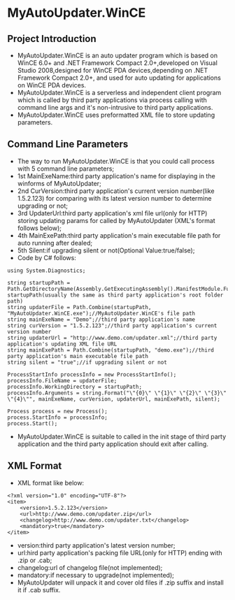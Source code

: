# MyAutoUpdater.WinCE

## Project Introduction
* MyAutoUpdater.WinCE is an auto updater program which is based on WinCE 6.0+ and .NET Framework Compact 2.0+,developed on Visual Studio 2008,designed for WinCE PDA devices,depending on .NET Framework Compact 2.0+, and used for auto updating for applications on WinCE PDA devices.
* MyAutoUpdater.WinCE is a serverless and independent client program which is called by third party applications via process calling with command line args and it's non-intrusive to third party applications.
* MyAutoUpdater.WinCE uses preformatted XML file to store updating parameters.

## Command Line Parameters
* The way to run MyAutoUpdater.WinCE is that you could call process with 5 command line parameters;
* 1st MainExeName:third party application's name for displaying in the winforms of MyAutoUpdater;
* 2nd CurVersion:third party application's current version number(like 1.5.2.123) for comparing with its latest version number to determine upgrading or not;
* 3rd UpdaterUrl:third party application's xml file url(only for HTTP) storing updating params for called by MyAutoUpdater (XML's format follows below);
* 4th MainExePath:third party application's main executable file path for auto running after dealed;
* 5th Silent:if upgrading silent or not(Optional Value:true/false);
* Code by C# follows:

```
using System.Diagnostics;

string startupPath = Path.GetDirectoryName(Assembly.GetExecutingAssembly().ManifestModule.FullyQualifiedName);//MyAutoUpdater.WinCE's startupPath(usually the same as third party application's root folder path)
string updaterFile = Path.Combine(startupPath, "MyAutoUpdater.WinCE.exe");//MyAutoUpdater.WinCE's file path
string mainExeName = "Demo";//third party application's name
string curVersion = "1.5.2.123";//third party application's current version number
string updaterUrl = "http://www.demo.com/updater.xml";//third party application's updating XML file URL
string mainExePath = Path.Combine(startupPath, "demo.exe");//third party application's main executable file path
string silent = "true";//if upgrading silent or not

ProcessStartInfo processInfo = new ProcessStartInfo();
processInfo.FileName = updaterFile;
processInfo.WorkingDirectory = startupPath;
processInfo.Arguments = string.Format("\"{0}\" \"{1}\" \"{2}\" \"{3}\" \"{4}\"", mainExeName, curVersion, updaterUrl, mainExePath, silent);

Process process = new Process();
process.StartInfo = processInfo;
process.Start();
```
* MyAutoUpdater.WinCE is suitable to called in the init stage of third party application and the third party application should exit after calling.

## XML Format
* XML format like below:

```
<?xml version="1.0" encoding="UTF-8"?>
<item>
    <version>1.5.2.123</version>
    <url>http://www.demo.com/updater.zip</url>
    <changelog>http://www.demo.com/updater.txt</changelog>
    <mandatory>true</mandatory>
</item>
```

* version:third party application's latest version number;
* url:hird party application's packing file URL(only for HTTP) ending with .zip or .cab;
* changelog:url of changelog file(not implemented);
* mandatory:if necessary to upgrade(not implemented);
* MyAutoUpdater will unpack it and cover old files if .zip suffix and install it if .cab suffix.
